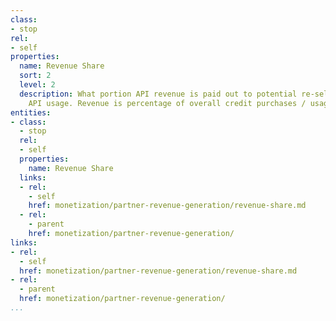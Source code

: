 ```yaml
---
class:
- stop
rel:
- self
properties:
  name: Revenue Share
  sort: 2
  level: 2
  description: What portion API revenue is paid out to potential re-sellers who drive
    API usage. Revenue is percentage of overall credit purchases / usage.
entities:
- class:
  - stop
  rel:
  - self
  properties:
    name: Revenue Share
  links:
  - rel:
    - self
    href: monetization/partner-revenue-generation/revenue-share.md
  - rel:
    - parent
    href: monetization/partner-revenue-generation/
links:
- rel:
  - self
  href: monetization/partner-revenue-generation/revenue-share.md
- rel:
  - parent
  href: monetization/partner-revenue-generation/
...
```

